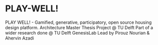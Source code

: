# PLAY-WELL!
PLAY WELL! - Gamified, generative, participatory, open source housing design platform.
Architecture Master Thesis Project @ TU Delft
Part of a wider research done @ TU Delft GenesisLab
Lead by Pirouz Nourian & Ahervin Azadi
